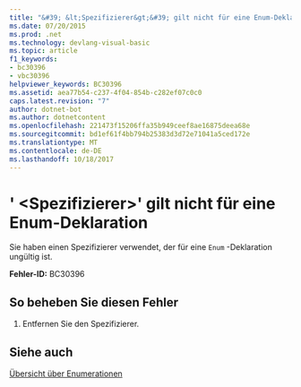 ```yaml
---
title: "&#39; &lt;Spezifizierer&gt;&#39; gilt nicht für eine Enum-Deklaration"
ms.date: 07/20/2015
ms.prod: .net
ms.technology: devlang-visual-basic
ms.topic: article
f1_keywords:
- bc30396
- vbc30396
helpviewer_keywords: BC30396
ms.assetid: aea77b54-c237-4f04-854b-c282ef07c0c0
caps.latest.revision: "7"
author: dotnet-bot
ms.author: dotnetcontent
ms.openlocfilehash: 221473f15206ffa35b949ceef8ae16875deea68e
ms.sourcegitcommit: bd1ef61f4bb794b25383d3d72e71041a5ced172e
ms.translationtype: MT
ms.contentlocale: de-DE
ms.lasthandoff: 10/18/2017
---
```

# <a name="39ltspecifiergt39-is-not-valid-on-an-enum-declaration"></a>&#39; &lt;Spezifizierer&gt;&#39; gilt nicht für eine Enum-Deklaration
Sie haben einen Spezifizierer verwendet, der für eine `Enum` -Deklaration ungültig ist.  
  
 **Fehler-ID:** BC30396  
  
## <a name="to-correct-this-error"></a>So beheben Sie diesen Fehler  
  
1.  Entfernen Sie den Spezifizierer.  
  
## <a name="see-also"></a>Siehe auch  
 [Übersicht über Enumerationen](../../visual-basic/programming-guide/language-features/constants-enums/enumerations-overview.md)

